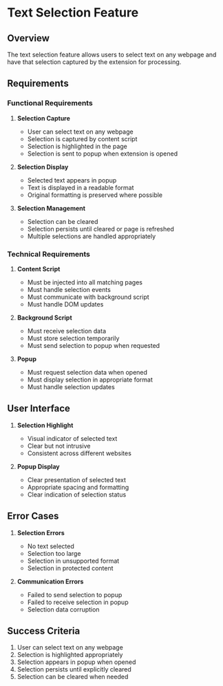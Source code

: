 # Text Selection Feature

## Overview
The text selection feature allows users to select text on any webpage and have that selection captured by the extension for processing.

## Requirements

### Functional Requirements
1. **Selection Capture**
   - User can select text on any webpage
   - Selection is captured by content script
   - Selection is highlighted in the page
   - Selection is sent to popup when extension is opened

2. **Selection Display**
   - Selected text appears in popup
   - Text is displayed in a readable format
   - Original formatting is preserved where possible

3. **Selection Management**
   - Selection can be cleared
   - Selection persists until cleared or page is refreshed
   - Multiple selections are handled appropriately

### Technical Requirements
1. **Content Script**
   - Must be injected into all matching pages
   - Must handle selection events
   - Must communicate with background script
   - Must handle DOM updates

2. **Background Script**
   - Must receive selection data
   - Must store selection temporarily
   - Must send selection to popup when requested

3. **Popup**
   - Must request selection data when opened
   - Must display selection in appropriate format
   - Must handle selection updates

## User Interface
1. **Selection Highlight**
   - Visual indicator of selected text
   - Clear but not intrusive
   - Consistent across different websites

2. **Popup Display**
   - Clear presentation of selected text
   - Appropriate spacing and formatting
   - Clear indication of selection status

## Error Cases
1. **Selection Errors**
   - No text selected
   - Selection too large
   - Selection in unsupported format
   - Selection in protected content

2. **Communication Errors**
   - Failed to send selection to popup
   - Failed to receive selection in popup
   - Selection data corruption

## Success Criteria
1. User can select text on any webpage
2. Selection is highlighted appropriately
3. Selection appears in popup when opened
4. Selection persists until explicitly cleared
5. Selection can be cleared when needed 